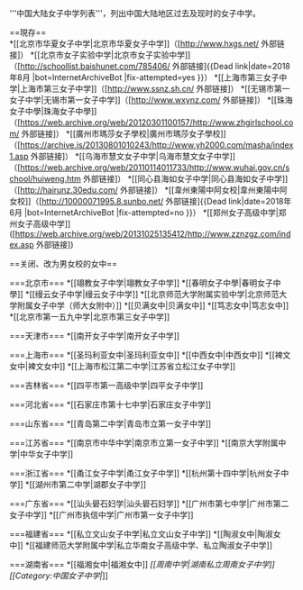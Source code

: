 '''中国大陆女子中学列表'''，列出中国大陆地区过去及现时的女子中学。


==現存==	
*[[北京市华夏女子中学|北京市华夏女子中学]]（[http://www.hxgs.net/ 外部链接]）
*[[北京市女子实验中学|北京市女子实验中学]]（[http://schoollist.baishunet.com/785406/ 外部链接]{{Dead link|date=2018年8月 |bot=InternetArchiveBot |fix-attempted=yes }}）
*[[上海市第三女子中学|上海市第三女子中学]]（[http://www.ssnz.sh.cn/ 外部链接]）
*[[无锡市第一女子中学|无锡市第一女子中学]]（[http://www.wxynz.com/ 外部链接]）
*[[珠海女子中學|珠海女子中學]]（[https://web.archive.org/web/20120301100157/http://www.zhgirlschool.com/ 外部链接]）
*[[廣州市瑪莎女子學校|廣州市瑪莎女子學校]]（[https://archive.is/20130801010243/http://www.yh2000.com/masha/index1.asp 外部链接]）
*[[乌海市慧文女子中学|乌海市慧文女子中学]]（[https://web.archive.org/web/20110114011733/http://www.wuhai.gov.cn/school/huiweng.htm 外部链接]）
*[[同心县海如女子中学|同心县海如女子中学]]（[http://hairunz.30edu.com/ 外部链接]）
*[[韋州東陽中阿女校|韋州東陽中阿女校]]（[http://10000071995.8.sunbo.net/ 外部链接]{{Dead link|date=2018年6月 |bot=InternetArchiveBot |fix-attempted=no }}）
*[[郑州女子高级中学|郑州女子高级中学]]([https://web.archive.org/web/20131025135412/http://www.zznzgz.com/index.asp 外部链接])

==关闭、改为男女校的女中==

===北京市===
*[[翊教女子中学|翊教女子中学]]
*[[春明女子中學|春明女子中學]]
*[[缦云女子中学|缦云女子中学]]
*[[北京师范大学附属实验中学|北京师范大学附属女子中学（师大女附中）]]
*[[贝满女中|贝满女中]]
*[[笃志女中|笃志女中]]
*[[北京市第一五九中学|北京市第三女子中学]]

===天津市===
*[[南开女子中学|南开女子中学]]

===上海市===
*[[圣玛利亚女中|圣玛利亚女中]]
*[[中西女中|中西女中]]
*[[裨文女中|裨文女中]]
*[[上海市松江第二中学|江苏省立松江女子中学]]

===吉林省===
*[[四平市第一高级中学|四平女子中学]]

===河北省===
*[[石家庄市第十七中学|石家庄女子中学]]

===山东省===
*[[青岛第二中学|青岛市立第一女子中学]]

===江苏省===
*[[南京市中华中学|南京市立第一女子中学]]
*[[南京大学附属中学|中华女子中学]]

===浙江省===
*[[甬江女子中学|甬江女子中学]]
*[[杭州第十四中学|杭州女子中学]]
*[[湖州市第二中学|湖郡女子中学]]

===广东省===
*[[汕头礐石妇学|汕头礐石妇学]]
*[[广州市第七中学|广州市第二女子中学]]
*[[广州市执信中学|广州市第一女子中学]]

===福建省===
*[[私立文山女子中学|私立文山女子中学]]
*[[陶淑女中|陶淑女中]]
*[[福建师范大学附属中学|私立华南女子高级中学、私立陶淑女子中学]]

===湖南省===
*[[福湘女中|福湘女中]]
*[[周南中学|湖南私立周南女子中学]]
[[Category:中国女子中学|*]]